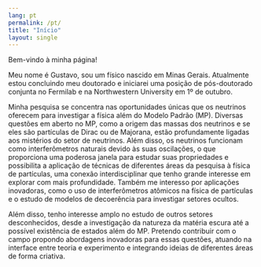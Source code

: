```yaml
---
lang: pt
permalink: /pt/
title: "Início"
layout: single
---
```


Bem-vindo à minha página!

Meu nome é Gustavo, sou um físico nascido em Minas Gerais. Atualmente estou concluindo meu doutorado e iniciarei uma posição de pós-doutorado conjunta no Fermilab e na Northwestern University em 1º de outubro.

Minha pesquisa se concentra nas oportunidades únicas que os neutrinos oferecem para investigar a física além do Modelo Padrão (MP). Diversas questões em aberto no MP, como a origem das massas dos neutrinos e se eles são partículas de Dirac ou de Majorana, estão profundamente ligadas aos mistérios do setor de neutrinos. Além disso, os neutrinos funcionam como interferômetros naturais devido às suas oscilações, o que proporciona uma poderosa janela para estudar suas propriedades e possibilita a aplicação de técnicas de diferentes áreas da pesquisa à física de partículas, uma conexão interdisciplinar que tenho grande interesse em explorar com mais profundidade. Também me interesso por aplicações inovadoras, como o uso de interferômetros atômicos na física de partículas e o estudo de modelos de decoerência para investigar setores ocultos.

Além disso, tenho interesse amplo no estudo de outros setores desconhecidos, desde a investigação da natureza da matéria escura até a possível existência de estados além do MP. Pretendo contribuir com o campo propondo abordagens inovadoras para essas questões, atuando na interface entre teoria e experimento e integrando ideias de diferentes áreas de forma criativa.

